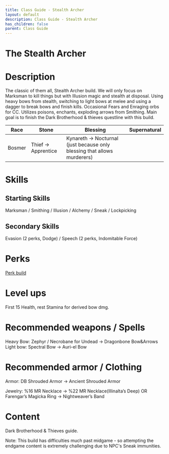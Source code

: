 ```yaml
---
title: Class Guide - Stealth Archer
layout: default
description: Class Guide - Stealth Archer
has_children: false
parent: Class Guide
---
```


# The Stealth Archer

# Description

The classic of them all, Stealth Archer build. We will only focus on Marksman to kill things but with Illusion magic and stealth at disposal. Using heavy bows from stealth, switching to light bows at melee and using a dagger to break bows and finish kills. Occasional Fears and Enraging orbs for CC. Utilizes poisons, enchants, exploding arrows from Smithing. Main goal is to finish the Dark Brotherhood & thieves questline with this build.

Race | Stone | Blessing | Supernatural
|--|--|--|--|
 Bosmer | Thief -> Apprentice | Kynareth -> Nocturnal (just because only blessing that allows murderers)

# Skills
## Starting Skills
Marksman /  Smithing / Illusion / Alchemy / Sneak / Lockpicking

## Secondary Skills
 Evasion (2 perks, Dodge) / Speech (2 perks, Indomitable Force)

# Perks

[Perk build](https://banananaut.github.io/NannerPlanner/?p=1&b=AgEAAAEpDwAZUAUFBQUFSwVLClAFCgVkS1oFAAkBCOrgAAAAAAAAAAAHAAD2MB_4AAAAAABw58AFAAAE)

# Level ups

 First 15 Health, rest Stamina for derived bow dmg.

# Recommended weapons / Spells

Heavy Bow: Zephyr / Necrobane for Undead -> Dragonbone Bow&Arrows 
Light bow: Spectral Bow -> Auri-el Bow

# Recommended armor / Clothing

Armor: DB Shrouded Armor -> Ancient Shrouded Armor

Jewelry: %16 MR Necklace -> %22 MR Necklace(Illinalta’s Deep) OR Farengar’s Magicka Ring -> Nightweaver’s Band

# Content 
Dark Brotherhood & Thieves guide.

Note: This build has difficulties much past midgame - so attempting the endgame content is extremely challenging due to NPC's Sneak immunities.